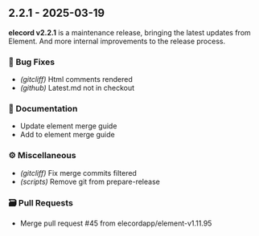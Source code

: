 ## 2.2.1 - 2025-03-19

**elecord v2.2.1** is a maintenance release, bringing the latest updates from Element. And more internal improvements to the release process.

### 🐛 Bug Fixes

- *(gitcliff)* Html comments rendered
- *(github)* Latest.md not in checkout


### 📖 Documentation

- Update element merge guide
- Add to element merge guide


### ⚙️ Miscellaneous

- *(gitcliff)* Fix merge commits filtered
- *(scripts)* Remove git from prepare-release


### 🗃️ Pull Requests

- Merge pull request #45 from elecordapp/element-v1.11.95


